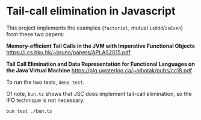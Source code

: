 # Tail-call elimination in Javascript

This project implements the examples (`factorial`, mutual `isOdd`/`isEven`) from
these two papers:

**Memory-efficient Tail Calls in the JVM with Imperative Functional Objects**
<https://i.cs.hku.hk/~bruno/papers/APLAS2015.pdf>

**Tail Call Elimination and Data Representation for Functional Languages on the
Java Virtual Machine** <https://plg.uwaterloo.ca/~olhotak/pubs/cc18.pdf>

To run the two tests, `deno test`.

Of note, `bun.ts` shows that JSC does implement tail-call elimination, so the
IFO technique is not necessary.

`bun test ./bun.ts`
